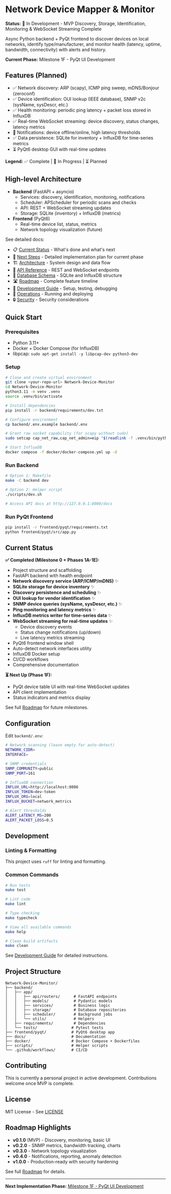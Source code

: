 # Network Device Mapper & Monitor

**Status:** 🚧 In Development - MVP Discovery, Storage, Identification, Monitoring & WebSocket Streaming Complete

Async Python backend + PyQt frontend to discover devices on local networks, identify type/manufacturer, and monitor health (latency, uptime, bandwidth, connectivity) with alerts and history.

**Current Phase:** Milestone 1F - PyQt UI Development

## Features (Planned)

- ✅ Network discovery: ARP (scapy), ICMP ping sweep, mDNS/Bonjour (zeroconf)
- ✅ Device identification: OUI lookup (IEEE database), SNMP v2c (sysName, sysDescr, etc.)
- ✅ Health monitoring: periodic ping latency + packet loss stored in InfluxDB
- ✅ Real-time WebSocket streaming: device discovery, status changes, latency metrics
- 🚧 Notifications: device offline/online, high latency thresholds
- ✅ Data persistence: SQLite for inventory + InfluxDB for time-series metrics
- ⏳ PyQt6 desktop GUI with real-time updates

**Legend:** ✅ Complete | 🚧 In Progress | ⏳ Planned

## High-level Architecture

- **Backend** (FastAPI + asyncio)
  - Services: discovery, identification, monitoring, notifications
  - Scheduler: APScheduler for periodic scans and checks
  - API: REST + WebSocket streaming updates
  - Storage: SQLite (inventory) + InfluxDB (metrics)
- **Frontend** (PyQt6)
  - Real-time device list, status, metrics
  - Network topology visualization (future)

See detailed docs:

- 📋 [Current Status](docs/CURRENT_STATUS.md) - What's done and what's next
- 🎯 [Next Steps](docs/NEXT_STEPS.md) - Detailed implementation plan for current phase
- 🏗️ [Architecture](docs/architecture.md) - System design and data flow
- 📡 [API Reference](docs/api.md) - REST and WebSocket endpoints
- 💾 [Database Schema](docs/database.md) - SQLite and InfluxDB structure
- 🛣️ [Roadmap](docs/roadmap.md) - Complete feature timeline
- 🔧 [Development Guide](docs/DEVELOPMENT.md) - Setup, testing, debugging
- 🚀 [Operations](docs/ops.md) - Running and deploying
- 🔒 [Security](docs/security.md) - Security considerations

## Quick Start

### Prerequisites

- Python 3.11+
- Docker + Docker Compose (for InfluxDB)
- libpcap: `sudo apt-get install -y libpcap-dev python3-dev`

### Setup

```bash
# Clone and create virtual environment
git clone <your-repo-url> Network-Device-Monitor
cd Network-Device-Monitor
python3.11 -m venv .venv
source .venv/bin/activate

# Install dependencies
pip install -r backend/requirements/dev.txt

# Configure environment
cp backend/.env.example backend/.env

# Grant raw socket capability (for scapy without sudo)
sudo setcap cap_net_raw,cap_net_admin=eip "$(readlink -f .venv/bin/python)"

# Start InfluxDB
docker compose -f docker/docker-compose.yml up -d
```

### Run Backend

```bash
# Option 1: Makefile
make -C backend dev

# Option 2: Helper script
./scripts/dev.sh

# Access API docs at http://127.0.0.1:8000/docs
```

### Run PyQt Frontend

```bash
pip install -r frontend/pyqt/requirements.txt
python frontend/pyqt/src/app.py
```

## Current Status

**✅ Completed (Milestone 0 + Phases 1A-1E):**

- Project structure and scaffolding
- FastAPI backend with health endpoint
- **Network discovery service (ARP/ICMP/mDNS)** ✨
- **SQLite storage for device inventory** ✨
- **Discovery persistence and scheduling** ✨
- **OUI lookup for vendor identification** ✨
- **SNMP device queries (sysName, sysDescr, etc.)** ✨
- **Ping monitoring and latency metrics** ✨
- **InfluxDB metrics writer for time-series data** ✨
- **WebSocket streaming for real-time updates** ✨
  - Device discovery events
  - Status change notifications (up/down)
  - Live latency metrics streaming
- PyQt6 frontend window shell
- Auto-detect network interfaces utility
- InfluxDB Docker setup
- CI/CD workflows
- Comprehensive documentation

**⏳ Next Up (Phase 1F):**

- PyQt device table UI with real-time WebSocket updates
- API client implementation
- Status indicators and metrics display

See full [Roadmap](docs/roadmap.md) for future milestones.

## Configuration

Edit `backend/.env`:

```bash
# Network scanning (leave empty for auto-detect)
NETWORK_CIDR=
INTERFACE=

# SNMP credentials
SNMP_COMMUNITY=public
SNMP_PORT=161

# InfluxDB connection
INFLUX_URL=http://localhost:8086
INFLUX_TOKEN=dev-token
INFLUX_ORG=local
INFLUX_BUCKET=network_metrics

# Alert thresholds
ALERT_LATENCY_MS=200
ALERT_PACKET_LOSS=0.5
```

## Development

### Linting & Formatting

This project uses `ruff` for linting and formatting.

### Common Commands

```bash
# Run tests
make test

# Lint code
make lint

# Type checking
make typecheck

# View all available commands
make help

# Clean build artifacts
make clean
```

See [Development Guide](docs/DEVELOPMENT.md) for detailed instructions.

## Project Structure

```text
Network-Device-Monitor/
├── backend/
│   ├── app/
│   │   ├── api/routers/      # FastAPI endpoints
│   │   ├── models/           # Pydantic models
│   │   ├── services/         # Business logic
│   │   ├── storage/          # Database repositories
│   │   ├── scheduler/        # Background jobs
│   │   └── utils/            # Helpers
│   ├── requirements/         # Dependencies
│   └── tests/               # Pytest tests
├── frontend/pyqt/           # PyQt6 desktop app
├── docs/                    # Documentation
├── docker/                  # Docker Compose + Dockerfiles
├── scripts/                 # Helper scripts
└── .github/workflows/       # CI/CD
```

## Contributing

This is currently a personal project in active development. Contributions welcome once MVP is complete.

## License

MIT License - See [LICENSE](LICENSE)

## Roadmap Highlights

- **v0.1.0** (MVP) - Discovery, monitoring, basic UI
- **v0.2.0** - SNMP metrics, bandwidth tracking, charts
- **v0.3.0** - Network topology visualization
- **v0.4.0** - Notifications, reporting, anomaly detection
- **v1.0.0** - Production-ready with security hardening

See full [Roadmap](docs/roadmap.md) for details.

---

**Next Implementation Phase:** [Milestone 1F - PyQt UI Development](docs/NEXT_STEPS.md)
